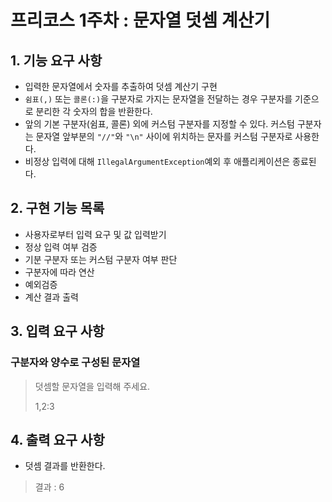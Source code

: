 # 프리코스 1주차 : 문자열 덧셈 계산기

## 1. 기능 요구 사항

- 입력한 문자열에서 숫자를 추출하여 덧셈 계산기 구현
- `쉼표(,)` 또는 `콜론(:)`을 구분자로 가지는 문자열을 전달하는 경우 구분자를 기준으로 분리한 각 숫자의 합을 반환한다.
- 앞의 기본 구분자(쉼표, 콜론) 외에 커스텀 구분자를 지정할 수 있다. 커스텀 구분자는 문자열 앞부분의 `"//"`와 `"\n"` 사이에 위치하는 문자를 커스텀 구분자로 사용한다.
- 비정상 입력에 대해 `IllegalArgumentException`예외 후 애플리케이션은 종료된다.

## 2. 구현 기능 목록

- 사용자로부터 입력 요구 및 값 입력받기
- 정상 입력 여부 검증
- 기분 구분자 또는 커스텀 구분자 여부 판단
- 구분자에 따라 연산
- 예외검증
- 계산 결과 출력

## 3. 입력 요구 사항

### 구분자와 양수로 구성된 문자열

> 덧셈할 문자열을 입력해 주세요.
>
> 1,2:3

## 4. 출력 요구 사항

- 덧셈 결과를 반환한다.

> 결과 : 6